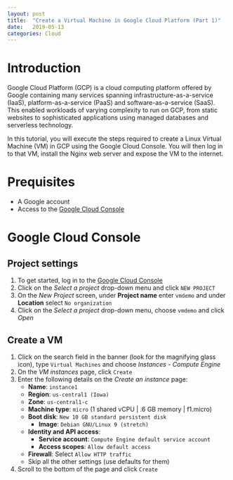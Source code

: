 ```yaml
---
layout: post
title:  "Create a Virtual Machine in Google Cloud Platform (Part 1)"
date:   2019-05-13
categories: Cloud
---
```


# Introduction

Google Cloud Platform (GCP) is a cloud computing platform offered by Google containing many services spanning infrastructure-as-a-service (IaaS), platform-as-a-service (PaaS) and software-as-a-service (SaaS). This enabled workloads of varying complexity to run on GCP, from static websites to sophisticated applications using managed databases and serverless technology.

In this tutorial, you will execute the steps required to create a Linux Virtual Machine (VM) in GCP using the Google Cloud Console. You will then log in to that VM, install the Nginx web server and expose the VM to the internet.

# Prequisites

* A Google account
* Access to the [Google Cloud Console]

# Google Cloud Console

## Project settings

1. To get started, log in to the [Google Cloud Console]
2. Click on the *Select a project* drop-down menu and click `NEW PROJECT`
3. On the *New Project* screen, under **Project name** enter `vmdemo` and under  **Location** select `No organization`
4. Click on the *Select a project* drop-down menu, choose `vmdemo` and click *Open*

## Create a VM


1. Click on the search field in the banner (look for the magnifying glass icon), type `Virtual Machines` and choose *Instances - Compute Engine*
2. On the *VM instances* page, click `Create`
3. Enter the following details on the *Create an instance* page:
	* **Name**: `instance1`
	* **Region**: `us-central1 (Iowa)`
	* **Zone**: `us-central1-c`
	* **Machine type**: `micro` (1 shared vCPU | .6 GB memory | f1.micro)
	* **Boot disk**: `New 10 GB standard persistent disk`
	  * **Image**: `Debian GNU/Linux 9 (stretch)`
	* **Identity and API access**: 
	  * **Service account**: `Compute Engine default service account`
	  * **Access scopes**: `Allow default access`
	* **Firewall**: Select `Allow HTTP traffic`
	* Skip all the other settings (use defaults for them)
4. Scroll to the bottom of the page and click `Create`

[Google Cloud Console]: https://console.cloud.google.com
[Hamburger Menu]: assets/hamburgerMenu.png
